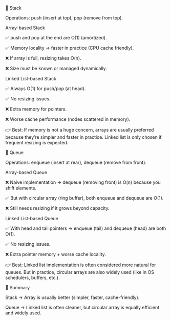🔹 Stack

Operations: push (insert at top), pop (remove from top).

Array-based Stack

✅ push and pop at the end are O(1) (amortized).

✅ Memory locality → faster in practice (CPU cache friendly).

❌ If array is full, resizing takes O(n).

❌ Size must be known or managed dynamically.

Linked List-based Stack

✅ Always O(1) for push/pop (at head).

✅ No resizing issues.

❌ Extra memory for pointers.

❌ Worse cache performance (nodes scattered in memory).

👉 Best: If memory is not a huge concern, arrays are usually preferred because they’re simpler and faster in practice. Linked list is only chosen if frequent resizing is expected.

🔹 Queue

Operations: enqueue (insert at rear), dequeue (remove from front).

Array-based Queue

❌ Naive implementation → dequeue (removing front) is O(n) because you shift elements.

✅ But with circular array (ring buffer), both enqueue and dequeue are O(1).

❌ Still needs resizing if it grows beyond capacity.

Linked List-based Queue

✅ With head and tail pointers → enqueue (tail) and dequeue (head) are both O(1).

✅ No resizing issues.

❌ Extra pointer memory + worse cache locality.

👉 Best: Linked list implementation is often considered more natural for queues. But in practice, circular arrays are also widely used (like in OS schedulers, buffers, etc.).

📌 Summary

Stack → Array is usually better (simpler, faster, cache-friendly).

Queue → Linked list is often cleaner, but circular array is equally efficient and widely used.
